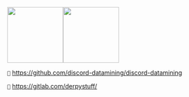 <img src="https://canary.discordapp.com/assets/879468637365983eba26983ddf6d38ad.svg" width="128" height="128"/><img src="https://canary.discordapp.com/assets/9a13b8821ec2c880981df4bf3ce07177.svg" width="128" height="128"/>


`🔨` https://github.com/discord-datamining/discord-datamining

`🚀` https://gitlab.com/derpystuff/
